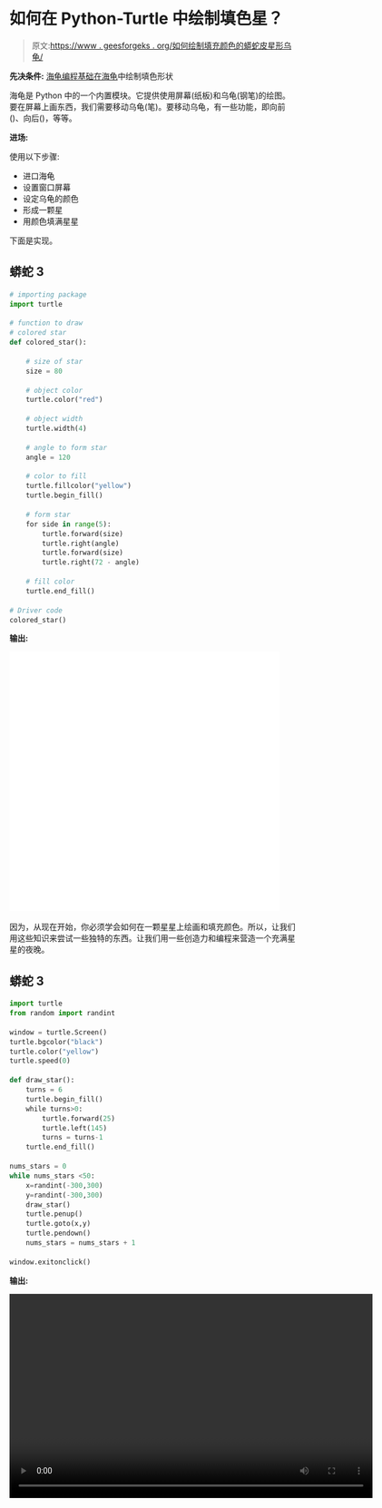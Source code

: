 # 如何在 Python-Turtle 中绘制填色星？

> 原文:[https://www . geesforgeks . org/如何绘制填充颜色的蟒蛇皮星形乌龟/](https://www.geeksforgeeks.org/how-to-draw-color-filled-star-in-python-turtle/)

**先决条件:** [海龟编程基础](https://www.geeksforgeeks.org/turtle-programming-python/)[在海龟](https://www.geeksforgeeks.org/draw-color-filled-shapes-in-turtle-python/)中绘制填色形状

海龟是 Python 中的一个内置模块。它提供使用屏幕(纸板)和乌龟(钢笔)的绘图。要在屏幕上画东西，我们需要移动乌龟(笔)。要移动乌龟，有一些功能，即向前()、向后()，等等。

**进场:**

使用以下步骤:

*   进口海龟
*   设置窗口屏幕
*   设定乌龟的颜色
*   形成一颗星
*   用颜色填满星星

下面是实现。

## 蟒蛇 3

```py
# importing package
import turtle

# function to draw
# colored star
def colored_star():

    # size of star
    size = 80

    # object color
    turtle.color("red")

    # object width
    turtle.width(4)

    # angle to form star
    angle = 120

    # color to fill
    turtle.fillcolor("yellow")
    turtle.begin_fill()

    # form star
    for side in range(5):
        turtle.forward(size)
        turtle.right(angle)
        turtle.forward(size)
        turtle.right(72 - angle)

    # fill color
    turtle.end_fill()

# Driver code
colored_star()
```

**输出:**

![](img/377854fb64b036e1a90f6855d820f245.png)

因为，从现在开始，你必须学会如何在一颗星星上绘画和填充颜色。所以，让我们用这些知识来尝试一些独特的东西。让我们用一些创造力和编程来营造一个充满星星的夜晚。

## 蟒蛇 3

```py
import turtle
from random import randint

window = turtle.Screen()
turtle.bgcolor("black")
turtle.color("yellow")
turtle.speed(0)

def draw_star():
    turns = 6
    turtle.begin_fill()
    while turns>0:
        turtle.forward(25)
        turtle.left(145)
        turns = turns-1
    turtle.end_fill()

nums_stars = 0
while nums_stars <50:
    x=randint(-300,300)
    y=randint(-300,300)
    draw_star()
    turtle.penup()
    turtle.goto(x,y)
    turtle.pendown()
    nums_stars = nums_stars + 1

window.exitonclick()
```

**输出:**

<video class="wp-video-shortcode" id="video-433613-1" width="640" height="360" preload="metadata" controls=""><source type="video/mp4" src="https://media.geeksforgeeks.org/wp-content/uploads/20201006214616/stars-original.mp4?_=1">[https://media.geeksforgeeks.org/wp-content/uploads/20201006214616/stars-original.mp4](https://media.geeksforgeeks.org/wp-content/uploads/20201006214616/stars-original.mp4)</video>